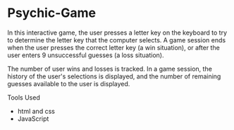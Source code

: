 # Psychic-Game

In this interactive game, the user presses a letter key on the keyboard to try to determine the letter key that the computer selects. A game session ends when the user presses the correct letter key (a win situation), or after the user enters 9 unsuccessful guesses (a loss situation).

The number of user wins and losses is tracked. In a game session, the history of the user's selections is displayed, and the number of remaining guesses available to the user is displayed.

Tools Used

- html and css
- JavaScript